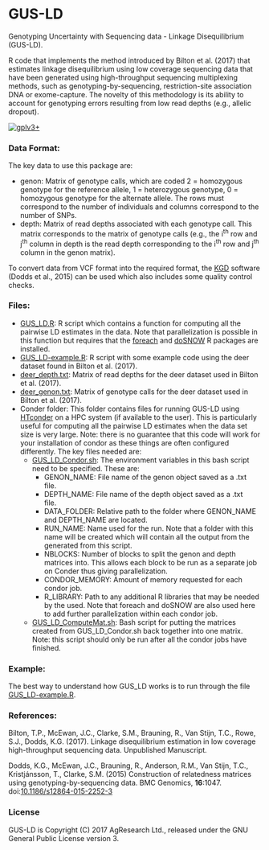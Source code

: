 # GUS-LD 
Genotyping Uncertainty with Sequencing data - Linkage Disequilibrium (GUS-LD).

R code that implements the method introduced by Bilton et al. (2017) that estimates linkage disequilibrium using low coverage sequencing data that have been generated using high-throughput sequencing multiplexing methods, such as genotyping-by-sequencing, restriction-site association DNA or exome-capture. The novelty of this methodology is its ability to account for genotyping errors resulting from low read depths (e.g., allelic dropout). 

[![gplv3+](https://img.shields.io/badge/license-GPLv3-blue.svg)](https://www.gnu.org/licenses/gpl.html)

### Data Format:

The key data to use this package are:
- genon: Matrix of genotype calls, which are coded 2 = homozygous genotype for the reference allele, 1 = heterozygous genotype, 0 = homozygous genotype for the alternate allele. The rows must correspond to the number of individuals and columns correspond to the number of SNPs.
- depth: Matrix of read depths associated with each genotype call. This matrix corresponds to the matrix of genotype calls (e.g., the i<sup>th</sup> row and j<sup>th</sup> column in depth is the read depth corresponding to the i<sup>th</sup> row and j<sup>th</sup> column in the genon matrix).

To convert data from VCF format into the required format, the [KGD](https://www.github.com/AgResearch/KGD) software (Dodds et al., 2015) can be used which also includes some quality control checks.

### Files:

- [GUS_LD.R](GUS_LD.R): R script which contains a function for computing all the pairwise LD estimates in the data. Note that parallelization is possible in this function but requires that the [foreach](https://cran.r-project.org/web/packages/foreach/index.html) and [doSNOW](https://cran.r-project.org/web/packages/doSNOW/index.html) R packages are installed.
- [GUS_LD-example.R](GUS_LD-example.R): R script with some example code using the deer dataset found in Bilton et al. (2017).
- [deer_depth.txt](deer_depth.txt): Matrix of read depths for the deer dataset used in Bilton et al. (2017).
- [deer_genon.txt](deer_genon.txt): Matrix of genotype calls for the deer dataset used in Bilton et al. (2017).
- Conder folder: This folder contains files for running GUS-LD using [HTconder](https://research.cs.wisc.edu/htcondor/) on a HPC system (if available to the user). This is particularly useful for computing all the pairwise LD estimates when the data set size is very large. Note: there is no guarantee that this code will work for your installation of condor as these things are often configured differently. The key files needed are:  
  - [GUS_LD_Condor.sh](Condor/GUS_LD_Condor.sh): The environment variables in this bash script need to be specified. These are:    
    - GENON_NAME: File name of the genon object saved as a .txt file.    
    - DEPTH_NAME: File name of the depth object saved as a .txt file.   
    - DATA_FOLDER: Relative path to the folder where GENON_NAME and DEPTH_NAME are located.  
    - RUN_NAME: Name used for the run. Note that a folder with this name will be created which will contain all the output from the generated from this script.    
    - NBLOCKS: Number of blocks to split the genon and depth matrices into. This allows each block to be run as a separate job on Conder thus giving parallelization.    
    - CONDOR_MEMORY: Amount of memory requested for each condor job.     
    - R_LIBRARY: Path to any additional R libraries that may be needed by the used. Note that foreach and doSNOW are also used here to add further parallelization within each condor job.  
  - [GUS_LD_ComputeMat.sh](Condor/GUS_LD_ComputeMat.sh): Bash script for putting the matrices created from GUS_LD_Condor.sh back together into one matrix. Note: this script should only be run after all the condor jobs have finished. 

### Example:

The best way to understand how GUS_LD works is to run through the file [GUS_LD-example.R](GUS_LD-example.R).

### References:

Bilton, T.P., McEwan, J.C., Clarke, S.M., Brauning, R., Van Stijn, T.C., Rowe, S.J., Dodds, K.G. (2017). Linkage disequilibrium estimation in low coverage high-throughput sequencing data. Unpublished Manuscript.

Dodds, K.G., McEwan, J.C., Brauning, R., Anderson, R.M., Van Stijn, T.C., Kristj&#225;nsson, T., Clarke, S.M. (2015) Construction of relatedness matrices using genotyping-by-sequencing data. BMC Genomics, **16**:1047. doi:[10.1186/s12864-015-2252-3](https://bmcgenomics.biomedcentral.com/articles/10.1186/s12864-015-2252-3)

### License
GUS-LD is Copyright (C) 2017 AgResearch Ltd., released under the GNU General Public License version 3.

